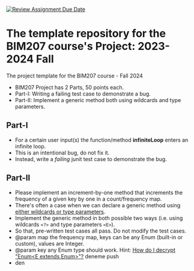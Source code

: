 [![Review Assignment Due Date](https://classroom.github.com/assets/deadline-readme-button-24ddc0f5d75046c5622901739e7c5dd533143b0c8e959d652212380cedb1ea36.svg)](https://classroom.github.com/a/YLuAwWuq)
# The template repository for the BIM207 course's Project:  2023-2024 Fall
The project template  for the BIM207 course - Fall 2024


* BIM207 Project has 2 Parts, 50 points each.
* Part-I: Writing a failing test case to demonstrate a bug.
* Part-II: Implement a generic method both using wildcards and type parameters.


## Part-I
* For a certain user input(s) the function/method **infiniteLoop** enters an infinite loop.
* This is an intentional bug, do not fix it.
* Instead, write a *failing* junit test case to demonstrate the bug.

## Part-II

* Please implement an increment-by-one method that increments the frequency of a                                                                                                                                                                         given key by one in a count/frequency map.
* There's often a case when we can declare a generic method using [either wildcards or type parameters](https://www.baeldung.com/java-generics-type-parameter-vs-wildcard).
* Implement the generic method in both possible two ways (i.e. using wildcards `<?>` and type parameters `<E>`).
* So that, pre-written test cases all pass. Do not modify the test cases.
* @param map the frequency map, keys can be any Enum (built-in or custom), values are Integer.
* @param key any Enum type should work. Hint: [How do I decrypt "Enum<E extends Enum<E>>"?](http://www.angelikalanger.com/GenericsFAQ/FAQSections/TypeParameters.html#FAQ106)
deneme push
* den
